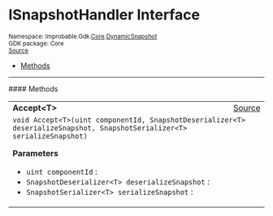 
# ISnapshotHandler Interface
<sup>
Namespace: Improbable.Gdk.<a href="{{urlRoot}}/api/core-index">Core</a>.<a href="{{urlRoot}}/api/core/dynamic-snapshot">DynamicSnapshot</a><br/>
GDK package: Core<br/>
<a href="https://www.github.com/spatialos/gdk-for-unity/blob/0.2.1/workers/unity/Packages/com.improbable.gdk.core/Dynamic/DynamicSnapshot.cs/#L13">Source</a>
<style>
a code {
                    padding: 0em 0.25em!important;
}
code {
                    background-color: #ffffff!important;
}
</style>
</sup>
<nav id="pageToc" class="page-toc"><ul><li><a href="#methods">Methods</a>
</ul></nav>













</p>
<hr style="width:100%; border-top-color:#d8d8d8" />
#### Methods


</p>




<table width="100%">
    <tr>
        <td style="border-right:none"><b>Accept&lt;T&gt;</b></td>
        <td style="border-left:none; text-align:right"><a href="https://www.github.com/spatialos/gdk-for-unity/blob/0.2.1/workers/unity/Packages/com.improbable.gdk.core/Dynamic/DynamicSnapshot.cs/#L15">Source</a></td>
    </tr>
    <tr>
        <td colspan="2">
<code>void Accept&lt;T&gt;(uint componentId, SnapshotDeserializer&lt;T&gt; deserializeSnapshot, SnapshotSerializer&lt;T&gt; serializeSnapshot)</code></p>



</p>

<b>Parameters</b>

<ul>
<li><code>uint componentId</code> : </li>
<li><code>SnapshotDeserializer&lt;T&gt; deserializeSnapshot</code> : </li>
<li><code>SnapshotSerializer&lt;T&gt; serializeSnapshot</code> : </li>
</ul>





</td>
    </tr>
</table>





